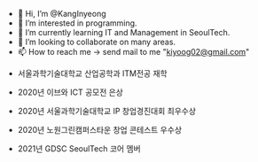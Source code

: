 - 👋 Hi, I’m @KangInyeong
- 👀 I’m interested in programming.
- 🌱 I’m currently learning IT and Management in SeoulTech.
- 💞️ I’m looking to collaborate on many areas.
- 📫 How to reach me -> send mail to me "kiyoog02@gmail.com"

* 서울과학기술대학교 산업공학과 ITM전공 재학

* 2020년 이브와 ICT 공모전 은상 
* 2020년 서울과학기술대학교 IP 창업경진대회 최우수상
* 2020년 노원그린캠퍼스타운 창업 콘테스트 우수상
* 2021년 GDSC SeoulTech 코어 멤버

